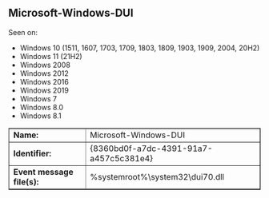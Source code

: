 ## Microsoft-Windows-DUI

Seen on:
* Windows 10 (1511, 1607, 1703, 1709, 1803, 1809, 1903, 1909, 2004, 20H2)
* Windows 11 (21H2)
* Windows 2008
* Windows 2012
* Windows 2016
* Windows 2019
* Windows 7
* Windows 8.0
* Windows 8.1

<table border="1" class="docutils">
  <tbody>
    <tr>
      <td><b>Name:</b></td>
      <td>Microsoft-Windows-DUI</td>
    </tr>
    <tr>
      <td><b>Identifier:</b></td>
      <td>{8360bd0f-a7dc-4391-91a7-a457c5c381e4}</td>
    </tr>
    <tr>
      <td><b>Event message file(s):</b></td>
      <td>%systemroot%\system32\dui70.dll</td>
    </tr>
  </tbody>
</table>

&nbsp;

